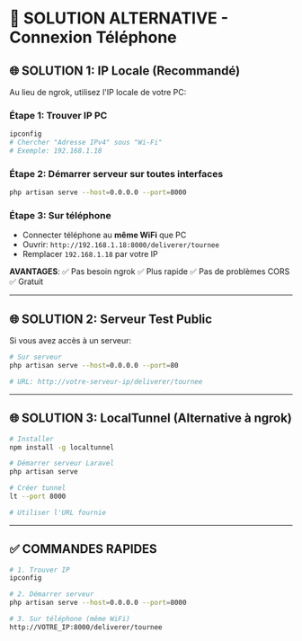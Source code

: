 # 🔧 SOLUTION ALTERNATIVE - Connexion Téléphone

## 🌐 SOLUTION 1: IP Locale (Recommandé)

Au lieu de ngrok, utilisez l'IP locale de votre PC:

### Étape 1: Trouver IP PC
```bash
ipconfig
# Chercher "Adresse IPv4" sous "Wi-Fi"
# Exemple: 192.168.1.18
```

### Étape 2: Démarrer serveur sur toutes interfaces
```bash
php artisan serve --host=0.0.0.0 --port=8000
```

### Étape 3: Sur téléphone
- Connecter téléphone au **même WiFi** que PC
- Ouvrir: `http://192.168.1.18:8000/deliverer/tournee`
- Remplacer `192.168.1.18` par votre IP

**AVANTAGES**:
✅ Pas besoin ngrok
✅ Plus rapide
✅ Pas de problèmes CORS
✅ Gratuit

---

## 🌐 SOLUTION 2: Serveur Test Public

Si vous avez accès à un serveur:

```bash
# Sur serveur
php artisan serve --host=0.0.0.0 --port=80

# URL: http://votre-serveur-ip/deliverer/tournee
```

---

## 🌐 SOLUTION 3: LocalTunnel (Alternative à ngrok)

```bash
# Installer
npm install -g localtunnel

# Démarrer serveur Laravel
php artisan serve

# Créer tunnel
lt --port 8000

# Utiliser l'URL fournie
```

---

## ✅ COMMANDES RAPIDES

```bash
# 1. Trouver IP
ipconfig

# 2. Démarrer serveur
php artisan serve --host=0.0.0.0 --port=8000

# 3. Sur téléphone (même WiFi)
http://VOTRE_IP:8000/deliverer/tournee
```

